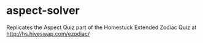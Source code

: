 # aspect-solver
Replicates the Aspect Quiz part of the Homestuck Extended Zodiac Quiz at http://hs.hiveswap.com/ezodiac/
